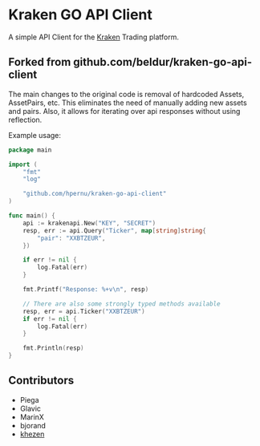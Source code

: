 # Kraken GO API Client

A simple API Client for the [Kraken](https://www.kraken.com/ "Kraken") Trading platform.

## Forked from github.com/beldur/kraken-go-api-client

The main changes to the original code is removal of hardcoded Assets, AssetPairs, etc. This eliminates the need of
manually adding new assets and pairs. Also, it allows for iterating over api responses without using reflection.

Example usage:

```go
package main

import (
	"fmt"
	"log"

	"github.com/hpernu/kraken-go-api-client"
)

func main() {
	api := krakenapi.New("KEY", "SECRET")
	resp, err := api.Query("Ticker", map[string]string{
		"pair": "XXBTZEUR",
	})

	if err != nil {
		log.Fatal(err)
	}

	fmt.Printf("Response: %+v\n", resp)

	// There are also some strongly typed methods available
	resp, err = api.Ticker("XXBTZEUR")
	if err != nil {
		log.Fatal(err)
	}

	fmt.Println(resp)
}
```

## Contributors
 - Piega
 - Glavic
 - MarinX
 - bjorand
 - [khezen](https://github.com/khezen)
